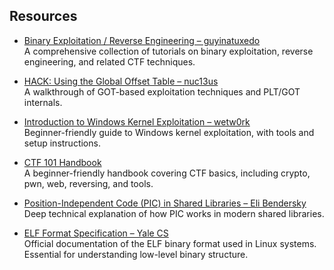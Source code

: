 ## Resources





- [Binary Exploitation / Reverse Engineering – guyinatuxedo](https://guyinatuxedo.github.io/index.html)  
  A comprehensive collection of tutorials on binary exploitation, reverse engineering, and related CTF techniques.

- [HACK: Using the Global Offset Table – nuc13us](https://nuc13us.wordpress.com/2015/12/25/hack-using-global-offset-table/)  
  A walkthrough of GOT-based exploitation techniques and PLT/GOT internals.

- [Introduction to Windows Kernel Exploitation – wetw0rk](https://wetw0rk.github.io/posts/0x00-introduction-to-windows-kernel-exploitation/)  
  Beginner-friendly guide to Windows kernel exploitation, with tools and setup instructions.



- [CTF 101 Handbook](https://ctf101.org/)  
  A beginner-friendly handbook covering CTF basics, including crypto, pwn, web, reversing, and tools.



- [Position-Independent Code (PIC) in Shared Libraries – Eli Bendersky](https://eli.thegreenplace.net/2011/11/03/position-independent-code-pic-in-shared-libraries/)  
  Deep technical explanation of how PIC works in modern shared libraries.

- [ELF Format Specification – Yale CS](https://flint.cs.yale.edu/cs422/doc/ELF_Format.pdf)  
  Official documentation of the ELF binary format used in Linux systems. Essential for understanding low-level binary structure.
